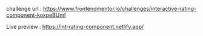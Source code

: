 challenge url : https://www.frontendmentor.io/challenges/interactive-rating-component-koxpeBUmI


Live preview : https://int-rating-component.netlify.app/
